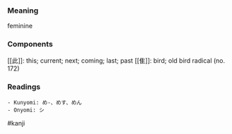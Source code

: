 ### Meaning

feminine

### Components

[[此]]: this; current; next; coming; last; past [[隹]]: bird; old bird radical (no. 172)

### Readings

```
- Kunyomi: め-、めす、めん
- Onyomi: シ
```

#kanji
